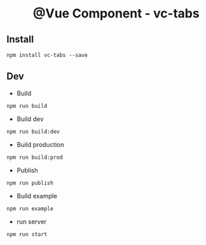 <h1 align="center">@Vue Component - vc-tabs</h1>

## Install
`npm install vc-tabs --save`

## Dev

* Build

```node
npm run build

```

* Build dev

```node
npm run build:dev

```

* Build production 

```node
npm run build:prod

```

* Publish 

```node
npm run publish
```

* Build example

```node
npm run example
```

* run server

```node
npm run start
```
